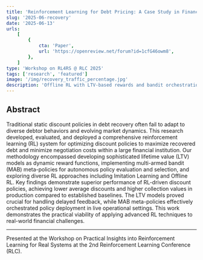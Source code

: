 ```yaml
---
title: 'Reinforcement Learning for Debt Pricing: A Case Study in Financial Services'
slug: '2025-06-recovery'
date: '2025-06-13'
urls:
    [
        {
            cta: 'Paper',
            url: 'https://openreview.net/forum?id=1cfG46owm8',
        },
    ]
type: 'Workshop on RL4RS @ RLC 2025'
tags: ['research', 'featured']
image: '/img/recovery_traffic_percentage.jpg'
description: 'Offline RL with LTV-based rewards and bandit orchestration at a large financial institution improved collection values.'
---
```


## Abstract

Traditional static discount policies in debt recovery often fail to adapt to diverse debtor behaviors and evolving market dynamics. This research developed, evaluated, and deployed a comprehensive reinforcement learning (RL) system for optimizing discount policies to maximize recovered debt and minimize negotiation costs within a large financial institution. Our methodology encompassed developing sophisticated lifetime value (LTV) models as dynamic reward functions, implementing multi-armed bandit (MAB) meta-policies for autonomous policy evaluation and selection, and exploring diverse RL approaches including Imitation Learning and Offline RL. Key findings demonstrate superior performance of RL-driven discount policies, achieving lower average discounts and higher collection values in production compared to established baselines. The LTV models proved crucial for handling delayed feedback, while MAB meta-policies effectively orchestrated policy deployment in live operational settings. This work demonstrates the practical viability of applying advanced RL techniques to real-world financial challenges.

---
Presented at the Workshop on Practical Insights into Reinforcement Learning for Real Systems at the 2nd Reinforcement Learning Conference (RLC).
